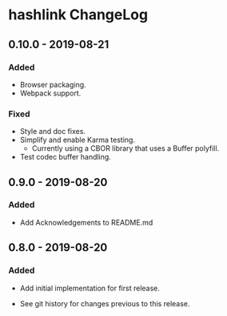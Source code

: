 # hashlink ChangeLog

## 0.10.0 - 2019-08-21

### Added
- Browser packaging.
- Webpack support.

### Fixed
- Style and doc fixes.
- Simplify and enable Karma testing.
  - Currently using a CBOR library that uses a Buffer polyfill.
- Test codec buffer handling.

## 0.9.0 - 2019-08-20

### Added
- Add Acknowledgements to README.md

## 0.8.0 - 2019-08-20

### Added
- Add initial implementation for first release.

- See git history for changes previous to this release.
